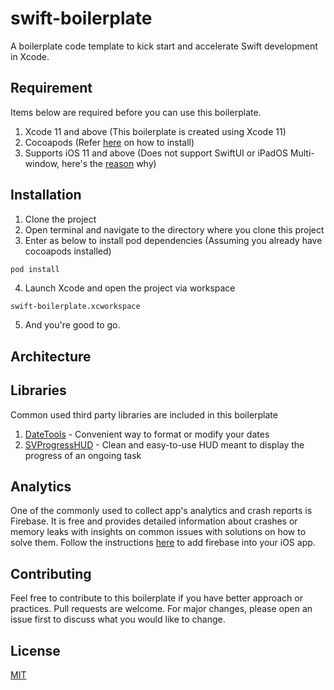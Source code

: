 # swift-boilerplate

A boilerplate code template to kick start and accelerate Swift development in Xcode.

## Requirement
Items below are required before you can use this boilerplate.
1. Xcode 11 and above (This boilerplate is created using Xcode 11)
2. Cocoapods (Refer [here](https://cocoapods.org/) on how to install)
3. Supports iOS 11 and above (Does not support SwiftUI or iPadOS Multi-window, here's the [reason](https://fluffy.es/allow-app-created-in-xcode-11-to-run-on-ios-12-and-lower/) why)

## Installation
1. Clone the project
2. Open terminal and navigate to the directory where you clone this project
3. Enter as below to install pod dependencies (Assuming you already have cocoapods installed)

```bash
pod install
```
4. Launch Xcode and open the project via workspace
```
swift-boilerplate.xcworkspace
```
5. And you're good to go.

## Architecture

## Libraries
Common used third party libraries are included in this boilerplate
1. [DateTools](https://github.com/MatthewYork/DateTools) - Convenient way to format or modify your dates
2. [SVProgressHUD](https://github.com/SVProgressHUD/SVProgressHUD) - Clean and easy-to-use HUD meant to display the progress of an ongoing task

## Analytics
One of the commonly used to collect app's analytics and crash reports is Firebase. It is free and provides detailed information about crashes or memory leaks with insights on common issues with solutions on how to solve them.
Follow the instructions [here](https://firebase.google.com/docs/ios/setup?authuser=0) to add firebase into your iOS app.

## Contributing
Feel free to contribute to this boilerplate if you have better approach or practices. Pull requests are welcome. For major changes, please open an issue first to discuss what you would like to change.

## License
[MIT](https://choosealicense.com/licenses/mit/)